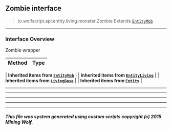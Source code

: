 ## Zombie __interface__

>io.wolfscript.api.entity.living.monster.Zombie
>Extends [`EntityMob`](EntityMob.md)

---

### Interface Overview

Zombie wrapper

Method | Type   
--- | :--- 
 |
__Inherited items from [`EntityMob`](EntityMob.md)__ |
 |
__Inherited items from [`EntityLiving`](../EntityLiving.md)__ |
 |
__Inherited items from [`LivingBase`](../LivingBase.md)__ |
 |
__Inherited items from [`Entity`](../../Entity.md)__ |











---



---


---


---


---


##### This file was system generated using custom scripts copyright (c) 2015 Mining Wolf.
	

